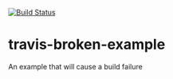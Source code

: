 [![Build Status](https://travis-ci.org/vinayakvivek/travis-broken-example.svg?branch=master)](https://travis-ci.org/vinayakvivek/travis-broken-example)

# travis-broken-example

An example that will cause a build failure
